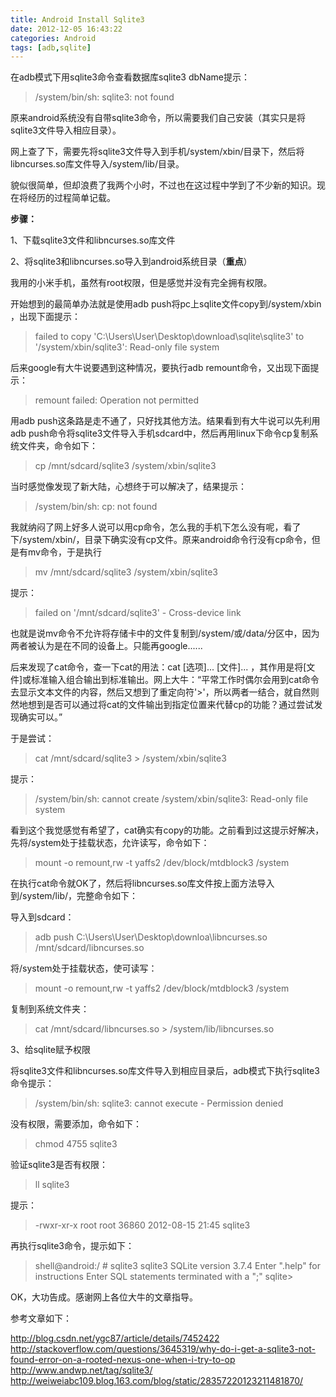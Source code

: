 ```yaml
---
title: Android Install Sqlite3
date: 2012-12-05 16:43:22
categories: Android
tags: [adb,sqlite]
---
```

在adb模式下用sqlite3命令查看数据库sqlite3 dbName提示：
> /system/bin/sh: sqlite3: not found

原来android系统没有自带sqlite3命令，所以需要我们自己安装（其实只是将sqlite3文件导入相应目录）。

网上查了下，需要先将sqlite3文件导入到手机/system/xbin/目录下，然后将libncurses.so库文件导入/system/lib/目录。

貌似很简单，但却浪费了我两个小时，不过也在这过程中学到了不少新的知识。现在将经历的过程简单记载。

**步骤：**

1、下载sqlite3文件和libncurses.so库文件

2、将sqlite3和libncurses.so导入到android系统目录（**重点**）

我用的小米手机，虽然有root权限，但是感觉并没有完全拥有权限。

开始想到的最简单办法就是使用adb push将pc上sqlite文件copy到/system/xbin ，出现下面提示：

> failed to copy 'C:\Users\User\Desktop\download\sqlite\sqlite3' to '/system/xbin/sqlite3': Read-only file system

后来google有大牛说要遇到这种情况，要执行adb remount命令，又出现下面提示：

> remount failed: Operation not permitted

用adb push这条路是走不通了，只好找其他方法。结果看到有大牛说可以先利用adb push命令将sqlite3文件导入手机sdcard中，然后再用linux下命令cp复制系统文件夹，命令如下：

> cp /mnt/sdcard/sqlite3  /system/xbin/sqlite3

当时感觉像发现了新大陆，心想终于可以解决了，结果提示：
> /system/bin/sh: cp: not found

我就纳闷了网上好多人说可以用cp命令，怎么我的手机下怎么没有呢，看了下/system/xbin/，目录下确实没有cp文件。原来android命令行没有cp命令，但是有mv命令，于是执行

> mv /mnt/sdcard/sqlite3  /system/xbin/sqlite3

提示：

> failed on '/mnt/sdcard/sqlite3' - Cross-device link

也就是说mv命令不允许将存储卡中的文件复制到/system/或/data/分区中，因为两者被认为是在不同的设备上。只能再google......

后来发现了cat命令，查一下cat的用法：cat [选项]... [文件]... ，其作用是将[文件]或标准输入组合输出到标准输出。网上大牛：“平常工作时偶尔会用到cat命令去显示文本文件的内容，然后又想到了重定向符'>'，所以两者一结合，就自然则然地想到是否可以通过将cat的文件输出到指定位置来代替cp的功能？通过尝试发现确实可以。”

于是尝试：

> cat /mnt/sdcard/sqlite3 > /system/xbin/sqlite3

提示：

> /system/bin/sh: cannot create /system/xbin/sqlite3: Read-only file system

看到这个我觉感觉有希望了，cat确实有copy的功能。之前看到过这提示好解决，先将/system处于挂载状态，允许读写，命令如下：

> mount -o remount,rw -t yaffs2 /dev/block/mtdblock3 /system

在执行cat命令就OK了，然后将libncurses.so库文件按上面方法导入到/system/lib/，完整命令如下：

导入到sdcard：

> adb push C:\Users\User\Desktop\downloa\libncurses.so  /mnt/sdcard/libncurses.so

将/system处于挂载状态，使可读写：

> mount -o remount,rw -t yaffs2 /dev/block/mtdblock3 /system

复制到系统文件夹：

> cat /mnt/sdcard/libncurses.so > /system/lib/libncurses.so

3、给sqlite赋予权限

将sqlite3文件和libncurses.so库文件导入到相应目录后，adb模式下执行sqlite3命令提示：

> /system/bin/sh: sqlite3: cannot execute - Permission denied

没有权限，需要添加，命令如下：

> chmod 4755 sqlite3

验证sqlite3是否有权限：

> ll sqlite3 

提示：

> -rwxr-xr-x root root 36860 2012-08-15 21:45 sqlite3

再执行sqlite3命令，提示如下：

> shell@android:/ # sqlite3
> sqlite3
> SQLite version 3.7.4
> Enter ".help" for instructions
> Enter SQL statements terminated with a ";"
> sqlite>

OK，大功告成。感谢网上各位大牛的文章指导。

参考文章如下：

http://blog.csdn.net/ygc87/article/details/7452422
http://stackoverflow.com/questions/3645319/why-do-i-get-a-sqlite3-not-found-error-on-a-rooted-nexus-one-when-i-try-to-op
http://www.andwp.net/tag/sqlite3/
http://weiweiabc109.blog.163.com/blog/static/28357220123211481870/